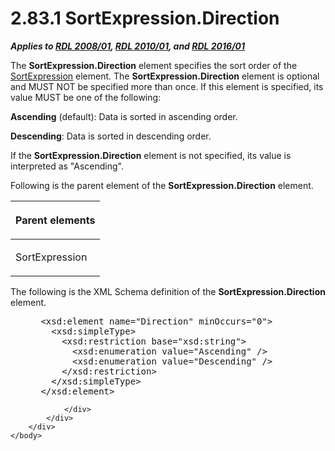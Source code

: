 <html dir="LTR" xmlns:mshelp="http://msdn.microsoft.com/mshelp" xmlns:ddue="http://ddue.schemas.microsoft.com/authoring/2003/5" xmlns:xlink="http://www.w3.org/1999/xlink" xmlns:tool="http://www.microsoft.com/tooltip">
    <head>
        <meta http-equiv="Content-Type" content="text/html; CHARSET=utf-8"></meta>
        <meta name="save" content="history"></meta>
        <title>2.83.1 SortExpression.Direction</title>
        <xml>
            <mshelp:toctitle title="2.83.1 SortExpression.Direction"></mshelp:toctitle>
            <mshelp:rltitle title="[MS-RDL]: SortExpression.Direction"></mshelp:rltitle>
            <mshelp:keyword index="A" term="e0c6e3a5-0402-4378-8f9a-351fe496d97c"></mshelp:keyword>
            <mshelp:attr name="DCSext.ContentType" value="open specification"></mshelp:attr>
            <mshelp:attr name="AssetID" value="e0c6e3a5-0402-4378-8f9a-351fe496d97c"></mshelp:attr>
            <mshelp:attr name="TopicType" value="kbRef"></mshelp:attr>
            <mshelp:attr name="DCSext.Title" value="[MS-RDL]: SortExpression.Direction" />
        </xml>
    </head>
    <body>
        <div id="header">
            <h1 class="heading">2.83.1 SortExpression.Direction</h1>
        </div>
        <div id="mainSection">
            <div id="mainBody">
                <div id="allHistory" class="saveHistory"></div>
                <div id="sectionSection0" class="section" name="collapseableSection">
                    

<p><b><i>Applies to </i></b><a href="1e855f94-4617-47e4-b89e-0856c6cb420f.html"><b><i>RDL 2008/01</i></b></a><b><i>,
</i></b><a href="3428e690-a348-4ec7-8a6a-8efb42d2cdee.html"><b><i>RDL 2010/01</i></b></a><b><i>,
and </i></b><a href="52ce3983-2bfc-4e72-9359-42aaf5fe4509.html"><b><i>RDL 2016/01</i></b></a></p>

<p>The <b>SortExpression.Direction</b> element specifies the
sort order of the <a href="795f5226-3b10-45cb-b7b5-8b42c5973165.html">SortExpression</a>
element. The <b>SortExpression.Direction</b> element is optional and MUST NOT
be specified more than once. If this element is specified, its value MUST be
one of the following:</p>

<p><b>Ascending</b> (default): Data is sorted in
ascending order.</p>

<p><b>Descending</b>: Data is sorted in descending
order.</p>

<p>If the <b>SortExpression.Direction</b> element is not
specified, its value is interpreted as &quot;Ascending&quot;.</p>

<p>Following is the parent element of the <b>SortExpression.Direction</b>
element.</p>

<table>
 <thead>
  <tr>
   <th>
   <p>Parent elements</p>
   </th>
  </tr>
 </thead>
 <tr>
  <td>
  <p>SortExpression</p>
  </td>
 </tr>
</table>

<p>The following is the XML Schema definition of the <b>SortExpression.Direction</b>
element.</p>

<dl>
<dd>
<div><pre> &lt;xsd:element name=&quot;Direction&quot; minOccurs=&quot;0&quot;&gt;
   &lt;xsd:simpleType&gt;
     &lt;xsd:restriction base=&quot;xsd:string&quot;&gt;
       &lt;xsd:enumeration value=&quot;Ascending&quot; /&gt;
       &lt;xsd:enumeration value=&quot;Descending&quot; /&gt;
     &lt;/xsd:restriction&gt;
   &lt;/xsd:simpleType&gt;
 &lt;/xsd:element&gt;
</pre></div>
</dd></dl>


                </div>
            </div>
        </div>
    </body>
</html>